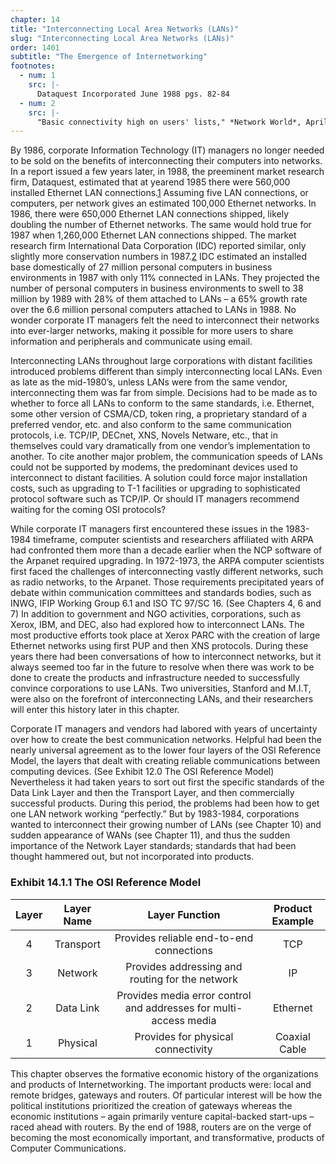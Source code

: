 ```yaml
---
chapter: 14
title: "Interconnecting Local Area Networks (LANs)"
slug: "Interconnecting Local Area Networks (LANs)"
order: 1401
subtitle: "The Emergence of Internetworking"
footnotes:
  - num: 1
    src: |-
      Dataquest Incorporated June 1988 pgs. 82-84
  - num: 2
    src: |- 
      "Basic connectivity high on users' lists," *Network World*, April 11, 1988, p. 16
---
```


By 1986, corporate Information Technology (IT) managers no longer needed to be sold on the benefits of interconnecting their computers into networks. In a report issued a few years later, in 1988, the preeminent market research firm, Dataquest, estimated that at yearend 1985 there were 560,000 installed Ethernet LAN connections.<a name="fnloc1" href="#fn1">1</a>  Assuming five LAN connections, or computers, per network gives an estimated 100,000 Ethernet networks. In 1986, there were 650,000 Ethernet LAN connections shipped, likely doubling the number of Ethernet networks. The same would hold true for 1987 when 1,260,000 Ethernet LAN connections shipped. The market research firm International Data Corporation (IDC) reported similar, only slightly more conservation numbers in 1987.<a name="fnloc2" href="#fn2">2</a>  IDC estimated an installed base domestically of 27 million personal computers in business environments in 1987 with only 11% connected in LANs. They projected the number of personal computers in business environments to swell to 38 million by 1989 with 28% of them attached to LANs – a 65% growth rate over the 6.6 million personal computers attached to LANs in 1988. No wonder corporate IT managers felt the need to interconnect their networks into ever-larger networks, making it possible for more users to share information and peripherals and communicate using email.

Interconnecting LANs throughout large corporations with distant facilities introduced problems different than simply interconnecting local LANs. Even as late as the mid-1980’s, unless LANs were from the same vendor, interconnecting them was far from simple. Decisions had to be made as to whether to force all LANs to conform to the same standards, i.e. Ethernet, some other version of CSMA/CD, token ring, a proprietary standard of a preferred vendor, etc. and also conform to the same communication protocols, i.e. TCP/IP, DECnet, XNS, Novels Netware, etc., that in themselves could vary dramatically from one vendor’s implementation to another. To cite another major problem, the communication speeds of LANs could not be supported by modems, the predominant devices used to interconnect to distant facilities. A solution could force major installation costs, such as upgrading to T-1 facilities or upgrading to sophisticated protocol software such as TCP/IP. Or should IT managers recommend waiting for the coming OSI protocols?

While corporate IT managers first encountered these issues in the 1983-1984 timeframe, computer scientists and researchers affiliated with ARPA had confronted them more than a decade earlier when the NCP software of the Arpanet required upgrading. In 1972-1973, the ARPA computer scientists first faced the challenges of interconnecting vastly different networks, such as radio networks, to the Arpanet. Those requirements precipitated years of debate within communication committees and standards bodies, such as INWG, IFIP Working Group 6.1 and ISO TC 97/SC 16. (See Chapters 4, 6 and 7) In addition to government and NGO activities, corporations, such as Xerox, IBM, and DEC, also had explored how to interconnect LANs. The most productive efforts took place at Xerox PARC with the creation of large Ethernet networks using first PUP and then XNS protocols. During these years there had been conversations of how to interconnect networks, but it always seemed too far in the future to resolve when there was work to be done to create the products and infrastructure needed to successfully convince corporations to use LANs. Two universities, Stanford and M.I.T, were also on the forefront of interconnecting LANs, and their researchers will enter this history later in this chapter.

Corporate IT managers and vendors had labored with years of uncertainty over how to create the best communication networks. Helpful had been the nearly universal agreement as to the lower four layers of the OSI Reference Model, the layers that dealt with creating reliable communications between computing devices. (See Exhibit 12.0 The OSI Reference Model) Nevertheless it had taken years to sort out first the specific standards of the Data Link Layer and then the Transport Layer, and then commercially successful products. During this period, the problems had been how to get one LAN network working “perfectly.” But by 1983-1984, corporations wanted to interconnect their growing number of LANs (see Chapter 10) and sudden appearance of WANs (see Chapter 11), and thus the sudden importance of the Network Layer standards; standards that had been thought hammered out, but not incorporated into products.

### Exhibit 14.1.1 The OSI Reference Model

**Layer**|**Layer Name**|**Layer Function**|**Product Example**
:-----:|:-----:|:-----:|:-----:
4|Transport|Provides reliable end-to-end connections|TCP
3|Network|Provides addressing and routing for the network|IP
2|Data Link|Provides media error control and addresses for multi-access media|Ethernet
1|Physical|Provides for physical connectivity| Coaxial Cable

This chapter observes the formative economic history of the organizations and products of Internetworking. The important products were: local and remote bridges, gateways and routers. Of particular interest will be how the political institutions prioritized the creation of gateways whereas the economic institutions – again primarily venture capital-backed start-ups – raced ahead with routers. By the end of 1988, routers are on the verge of becoming the most economically important, and transformative, products of Computer Communications.
